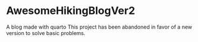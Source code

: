 # AwesomeHikingBlogVer2
 A blog made with quarto
This project has been abandoned in favor of a new version to solve basic problems.
